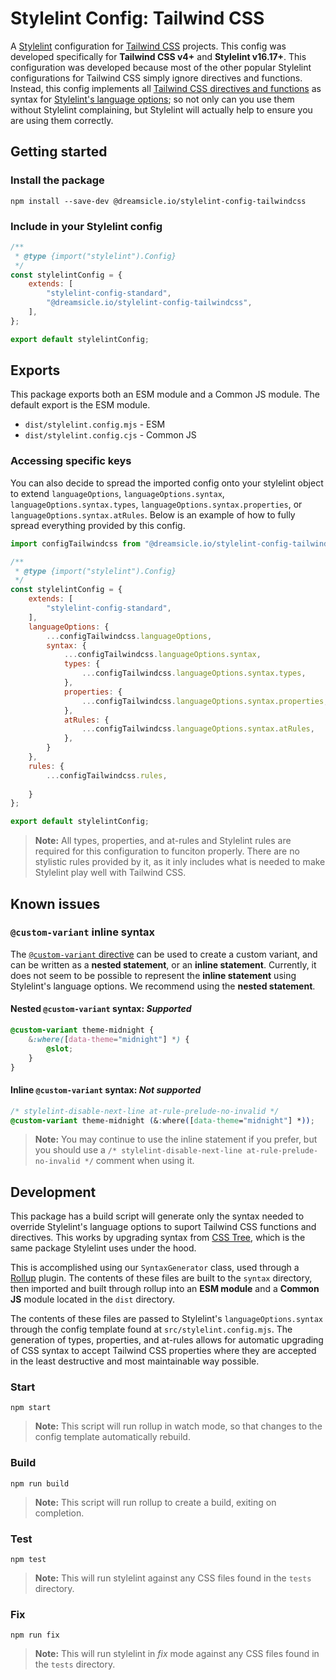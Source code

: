 # Stylelint Config: Tailwind CSS

A [Stylelint](https://stylelint.io/) configuration for [Tailwind CSS](https://tailwindcss.com/) projects. This config was developed specifically for **Tailwind CSS v4+** and **Stylelint v16.17+**. This configuration was developed because most of the other popular Stylelint configurations for Tailwind CSS simply ignore directives and functions. Instead, this config implements all [Tailwind CSS directives and functions](https://tailwindcss.com/docs/functions-and-directives) as syntax for [Stylelint's language options](https://stylelint.io/user-guide/configure/#languageoptions); so not only can you use them without Stylelint complaining, but Stylelint will actually help to ensure you are using them correctly.

## Getting started

### Install the package

```shell
npm install --save-dev @dreamsicle.io/stylelint-config-tailwindcss
```

### Include in your Stylelint config

```javascript
/**
 * @type {import("stylelint").Config}
 */
const stylelintConfig = {
	extends: [
		"stylelint-config-standard",
		"@dreamsicle.io/stylelint-config-tailwindcss",
	],
};

export default stylelintConfig;
```

## Exports

This package exports both an ESM module and a Common JS module. The default export is the ESM module.

- `dist/stylelint.config.mjs` - ESM
- `dist/stylelint.config.cjs` - Common JS

### Accessing specific keys

You can also decide to spread the imported config onto your stylelint object to extend `languageOptions`, `languageOptions.syntax`, `languageOptions.syntax.types`, `languageOptions.syntax.properties`, or `languageOptions.syntax.atRules`. Below is an example of how to fully spread everything provided by this config.

```javascript
import configTailwindcss from "@dreamsicle.io/stylelint-config-tailwindcss/dist/stylelint.config.mjs";

/**
 * @type {import("stylelint").Config}
 */
const stylelintConfig = {
	extends: [
		"stylelint-config-standard",
	],
	languageOptions: {
		...configTailwindcss.languageOptions,
		syntax: {
			...configTailwindcss.languageOptions.syntax,
			types: {
				...configTailwindcss.languageOptions.syntax.types,
			},
			properties: {
				...configTailwindcss.languageOptions.syntax.properties,
			},
			atRules: {
				...configTailwindcss.languageOptions.syntax.atRules,
			},
		}
	},
	rules: {
		...configTailwindcss.rules,
		
	}
};

export default stylelintConfig;
```

> **Note:** All types, properties, and at-rules and Stylelint rules are required for this configuration to funciton properly. There are no stylistic rules provided by it, as it inly includes what is needed to make Stylelint play well with Tailwind CSS.

## Known issues

### `@custom-variant` inline syntax

The [`@custom-variant` directive](https://tailwindcss.com/docs/adding-custom-styles#adding-custom-variants) can be used to create a custom variant, and can be written as a **nested statement**, or an **inline statement**. Currently, it does not seem to be possible to represent the **inline statement** using Stylelint's language options. We recommend using the **nested statement**.

#### Nested `@custom-variant` syntax: _Supported_

```css
@custom-variant theme-midnight {
	&:where([data-theme="midnight"] *) {
		@slot;
	}
}
```

#### Inline `@custom-variant` syntax: _Not supported_

```css
/* stylelint-disable-next-line at-rule-prelude-no-invalid */
@custom-variant theme-midnight (&:where([data-theme="midnight"] *));
```

> **Note:** You may continue to use the inline statement if you prefer, but you should use a `/* stylelint-disable-next-line at-rule-prelude-no-invalid */` comment when using it.

## Development

This package has a build script will generate only the syntax needed to override Stylelint's language options to suport Tailwind CSS functions and directives. This works by upgrading syntax from [CSS Tree](https://www.npmjs.com/package/css-tree), which is the same package Stylelint uses under the hood.

This is accomplished using our `SyntaxGenerator` class, used through a [Rollup](https://rollupjs.org/) plugin. The contents of these files are built to the `syntax` directory, then imported and built through rollup into an **ESM module** and a **Common JS** module located in the `dist` directory.

The contents of these files are passed to Stylelint's `languageOptions.syntax` through the config template found at `src/stylelint.config.mjs`. The generation of types, properties, and at-rules allows for automatic upgrading of CSS syntax to accept Tailwind CSS properties where they are accepted in the least destructive and most maintainable way possible.

### Start

```
npm start
```

> **Note:** This script will run rollup in watch mode, so that changes to the config template automatically rebuild.

### Build

```
npm run build
```

> **Note:** This script will run rollup to create a build, exiting on completion.

### Test

```
npm test
```

> **Note:** This will run stylelint against any CSS files found in the `tests` directory.

### Fix

```
npm run fix
```

> **Note:** This will run stylelint in _fix_ mode against any CSS files found in the `tests` directory.
